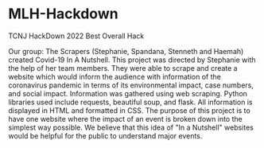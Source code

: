 # MLH-Hackdown
TCNJ HackDown 2022 Best Overall Hack

Our group: The Scrapers (Stephanie, Spandana, Stenneth and Haemah) created Covid-19 In A Nutshell. 
This project was directed by Stephanie with the help of her team members.
They were able to scrape and create a website which would inform the audience with information of the coronavirus pandemic in terms of its environmental impact, case numbers, and social impact. 
Information was gathered using web scraping.
Python libraries used include requests, beautiful soup, and flask.
All information is displayed in HTML and formatted in CSS.
The purpose of this project is to have one website where the impact of an event is broken down into the simplest way possible.
We believe that this idea of "In a Nutshell" websites would be helpful for the public to understand major events.
